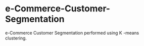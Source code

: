 # e-Commerce-Customer-Segmentation
e-Commerce Customer Segmentation performed using K -means clustering.
